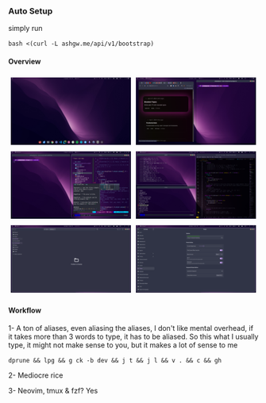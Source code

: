 ### Auto Setup

simply run

```shell
bash <(curl -L ashgw.me/api/v1/bootstrap)
```

#### Overview

<div style="display: flex; flex-wrap: wrap;">
  <div style="flex: 1; min-width: 200px; margin: 5px;">
    <img src="./images/pp2.png" alt="Image 1" style="width: 100%;">
  </div>
  <div style="flex: 1; min-width: 200px; margin: 5px;">
    <img src="./images/pp1.png" alt="Image 1" style="width: 100%;">
  </div>
  <div style="flex: 1; min-width: 200px; margin: 5px;">
    <img src="./images/tron.png" alt="Image 1" style="width: 100%;">
  </div>


<div style="flex: 1; min-width: 200px; margin: 5px;">
    <img src="./images/zooties.png" alt="Image 1" style="width: 100%;">
  </div>

  <div style="flex: 1; min-width: 200px; margin: 5px;">
    <img src="./images/empty.png" alt="Image 1" style="width: 100%;">
  </div>

  <div style="flex: 1; min-width: 200px; margin: 5px;">
    <img src="./images/munchies.png" alt="Image 1" style="width: 100%;">
  </div>
</div>

#### Workflow

1- A ton of aliases, even aliasing the aliases, I don't like mental overhead, if it takes more than 3 words to type, it has to be aliased. So this what I usually type, it might not make sense to you, but it makes a lot of sense to me

```shell
dprune && lpg && g ck -b dev && j t && j l && v . && c && gh
```

2- Mediocre rice

3- Neovim, tmux & fzf? Yes
